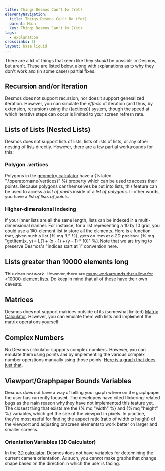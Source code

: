 ```yaml
---
title: Things Desmos Can't Do (Yet)
eleventyNavigation:
  title: Things Desmos Can't Do (Yet)
  parent: Main
  key: Things Desmos Can't Do (Yet)
tags:
  - explanation
crosslinks: []
layout: base.liquid
---
```


There are a lot of things that seem like they _should_ be possible in Desmos, but aren't. These are listed below, along with explanations as to why they don't work and (in some cases) partial fixes.

## Recursion and/or Iteration

Desmos does not support recursion, nor does it support generalized iteration. However, you can simulate the _effects_ of iteration (and thus, by extension, recursion) using the ((actions)) system, though the speed at which iterative steps can occur is limited to your screen refresh rate.

## Lists of Lists (Nested Lists)

Desmos does not support lists of lists, lists of lists of lists, or any other nesting of lists directly. However, there are a few partial workarounds for this:

### Polygon .vertices

Polygons in the [geometry calculator](https://www.desmos.com/geometry) have a {% latex ".\\operatorname{vertices}" %} property which can be used to access their points. Because polygons can themselves be put into lists, this feature can be used to access a _list of points_ inside of a _list of polygons_. In other words, you have a _list of lists of points_.

### Higher-dimensional indexing

If your inner lists are all the same length, lists can be indexed in a multi-dimensional manner. For instance, for a list representing a 10 by 10 grid, you could use a 100-element list to store all the elements. Here is a function that, given such a list {% mq "L" %}, gets an item at a 2D position: {% mq "getItem(x, y) = L[1 + (x - 1) + (y - 1) * 10]" %}. Note that we are trying to preserve Desmos's "indices start at 1" convention here.

## Lists greater than 10000 elements long

This does not work. However, there are [many workarounds that allow for >10000-element lists](../../list-manipulation/more-than-10k-elements/). Do keep in mind that all of these have their own caveats.

## Matrices

Desmos does not support matrices outside of its (somewhat limited) [Matrix Calculator](https://www.desmos.com/matrix). However, you can emulate them with lists and implement the matrix operations yourself.

## Complex Numbers

No Desmos calculator supports complex numbers. However, you can emulate them using points and by implementing the various complex number operations manually using those points. [Here is a graph that does just that](https://www.desmos.com/calculator/tuczbjt0ae).

## Viewport/Graphpaper Bounds Variables

Desmos does not have a way of telling your graph where on the graphpaper the user has currently focused. The developers have cited flickering-related bugs as the main reason why they have not implemented this feature yet. The closest thing that exists are the {% mq "width" %} and {% mq "height" %} variables, which get the size of the viewport in pixels. In practice, they're most useful for finding the aspect ratio (ratio of width to height) of the viewport and adjusting onscreen elements to work better on larger and smaller screens.

### Orientation Variables (3D Calculator)

In the [3D calculator](https://www.desmos.com/3d), Desmos does not have variables for determining the current camera orientation. As such, you cannot make graphs that change shape based on the direction in which the user is facing.
